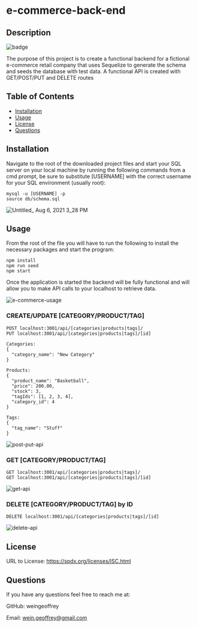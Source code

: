 # e-commerce-back-end

## Description
![badge](https://img.shields.io/static/v1?label=license&message=ISC&color=green)

The purpose of this project is to create a functional backend for a fictional e-commerce retail company that uses Sequelize to generate the schema and seeds the database with test data. A functional API is created with GET/POST/PUT and DELETE routes

## Table of Contents

* [Installation](#installation)
* [Usage](#usage)
* [License](#license)
* [Questions](#questions)

## Installation
Navigate to the root of the downloaded project files and start your SQL server on your local machine by running the following commands from a cmd prompt, be sure to substitute [USERNAME] with the correct username for your SQL environment (usually root):

    mysql -u [USERNAME] -p
    source db/schema.sql


![Untitled_ Aug 6, 2021 3_28 PM](https://user-images.githubusercontent.com/83042277/128568401-b4d67332-8cba-4a8a-a2b7-0ad5e96ec626.gif)


## Usage
From the root of the file you will have to run the following to install the necessary packages and start the program: 

    npm install
    npm run seed
    npm start
    
Once the application is started the backend will be fully functional and will allow you to make API calls to your localhost to retrieve data.

![e-commerce-usage](https://user-images.githubusercontent.com/83042277/128568738-37dd353a-66c0-44c8-8090-90c8b2afe1ac.gif)

### CREATE/UPDATE [CATEGORY/PRODUCT/TAG]

    POST localhost:3001/api/[categories|products|tags]/
    PUT localhost:3001/api/[categories|products|tags]/[id]

    Categories: 
    {
      "category_name": "New Category"
    }

    Products:
    {
      "product_name": "Basketball",
      "price": 200.00,
      "stock": 3,
      "tagIds": [1, 2, 3, 4],
      "category_id": 4
    }

    Tags:
    {
      "tag_name": "Stuff"
    }

![post-put-api](https://user-images.githubusercontent.com/83042277/128569912-5e91cf04-96db-4d43-881e-3fd0fd42376b.gif)

### GET [CATEGORY/PRODUCT/TAG]

    GET localhost:3001/api/[categories|products|tags]/
    GET localhost:3001/api/[categories|products|tags]/[id]
    
![get-api](https://user-images.githubusercontent.com/83042277/128570206-584f1b09-bfd6-4ccc-8d09-07a928f38f57.gif)

### DELETE [CATEGORY/PRODUCT/TAG] by ID
    DELETE localhost:3001/api/[categories|products|tags]/[id]

![delete-api](https://user-images.githubusercontent.com/83042277/128570307-676ce64e-0b68-4643-b633-68cc8f07c4c3.gif)

## License 

URL to License: https://spdx.org/licenses/ISC.html





## Questions

If you have any questions feel free to reach me at:

GitHub: weingeoffrey

Email: wein.geoffrey@gmail.com
